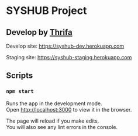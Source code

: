 # SYSHUB Project

## Develop by [Thrifa](http://www.thrifa.io)

Develop site: https://syshub-dev.herokuapp.com

Staging site: https://syshub-staging.herokuapp.com

## Scripts

### `npm start`

Runs the app in the development mode.<br>
Open [http://localhost:3000](http://localhost:3000) to view it in the browser.

The page will reload if you make edits.<br>
You will also see any lint errors in the console.
